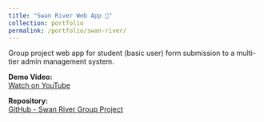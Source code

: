 ```yaml
---
title: "Swan River Web App 🦢"
collection: portfolio
permalink: /portfolio/swan-river/
---
```


Group project web app for student (basic user) form submission to a multi-tier admin management system.

**Demo Video:**  
[Watch on YouTube](https://m.youtube.com/watch?v=jgELmk5Yyw8&pp=ygUXU3dhbiByaXZlciB3ZWIgYXBwIGRlbW8%3D)

**Repository:**  
[GitHub - Swan River Group Project](https://github.com/ayaan129/Swan-River-Group-Project/tree/main)
